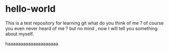 # hello-world
This is a test repository for learning git
what do you think of me ?
of course you even never heard of me ? but no mind , now I will tell you something about myself.

haaaaaaaaaaaaaaaaaaaa